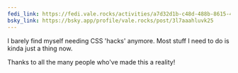 ```yaml
---
fedi_link: https://fedi.vale.rocks/activities/a7d32d1b-c48d-488b-8615-41edbeaac2e1
bsky_link: https://bsky.app/profile/vale.rocks/post/3l7aaahluvk25
---
```


I barely find myself needing CSS 'hacks' anymore. Most stuff I need to do is kinda just a thing now.

Thanks to all the many people who've made this a reality!
